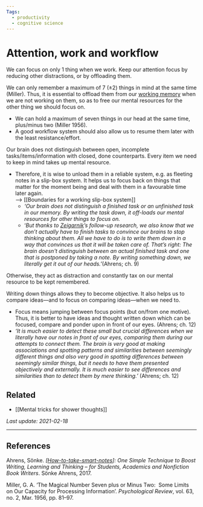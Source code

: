 ```yaml
---
Tags:
  - productivity
  - cognitive science
---
```


# Attention, work and workflow

We can focus on only 1 thing when we work. Keep our attention focus by reducing other distractions, or by offloading them.

We can only remember a maximum of 7 (±2) things in mind at the same time (Miller). Thus, it is essential to offload them from our [working memory] when we are not working on them, so as to free our mental resources for the other thing we should focus on.
  
  - We can hold a maximum of seven things in our head at the same time, plus/minus two (Miller 1956).
  - A good workflow system should also allow us to resume them later with the least resistance/effort.

Our brain does not distinguish between open, incomplete tasks/items/information with closed, done counterparts. Every item we need to keep in mind takes up mental resource.

  - Therefore, it is wise to unload them in a reliable system, e.g. as fleeting notes in a slip-box system. It helps us to focus back on things that matter for the moment being and deal with them in a favourable time later again.  
    --> [[Boundaries for a working slip-box system]]
    - *‘Our brain does not distinguish a finished task or an unfinished task in our memory. By writing the task down, it off-loads our mental resources for other things to focus on.*
    - ‘*But thanks to [Zeigarnik]’s follow-up research, we also know that we don’t actually have to finish tasks to convince our brains to stop thinking about them. All we have to do is to write them down in a way that convinces us that it will be taken care of. That’s right: The brain doesn't distinguish between an actual finished task and one that is postponed by taking a note. By writing something down, we literally get it out of our heads.’*(Ahrens; ch. 9)

Otherwise, they act as distraction and constantly tax on our mental resource to be kept remembered.

Writing down things allows they to become objective. It also helps us to compare ideas—and to focus on comparing ideas—when we need to.
  - Focus means jumping between focus points (but on/from one motive). Thus, it is better to have ideas and thought written down which can be focused, compare and ponder upon in front of our eyes. (Ahrens; ch. 12)
  - *‘It is much easier to detect these small but crucial differences when we literally have our notes in front of our eyes, comparing them during our attempts to connect them. The brain is very good at making associations and spotting patterns and similarities between seemingly different things and also very good in spotting differences between seemingly similar things, but it needs to have them presented objectively and externally. It is much easier to see differences and similarities than to detect them by mere thinking.’* (Ahrens; ch. 12)

[working memory]: https://en.wikipedia.org/wiki/Working_memory
[Zeigarnik]: https://en.wikipedia.org/wiki/Zeigarnik_effect

## Related

- [[Mental tricks for shower thoughts]]

*Last update: 2021-02-18*

---

## References

Ahrens, Sönke. _[[How-to-take-smart-notes]]: One Simple Technique to Boost Writing, Learning and Thinking – for Students, Academics and Nonfiction Book Writers_. Sönke Ahrens, 2017.

Miller, G. A. ‘The Magical Number Seven plus or Minus Two:  Some Limits on Our Capacity for Processing Information’. _Psychological Review_, vol. 63, no. 2, Mar. 1956, pp. 81–97.

[//begin]: # "Autogenerated link references for markdown compatibility"
[How-to-take-smart-notes]: How-to-take-smart-notes "How To Take Smart Notes"
[//end]: # "Autogenerated link references"